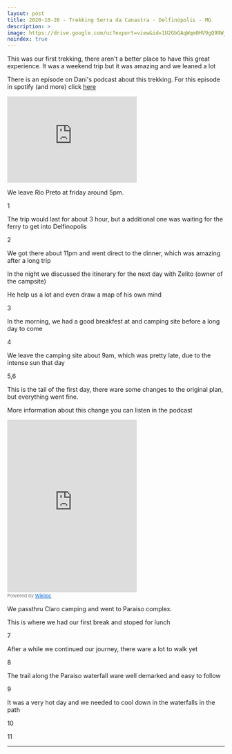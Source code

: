 ```yaml
---
layout: post
title: 2020-10-26 - Trekking Serra da Canastra - Delfinópolis - MG
description: >
image: https://drive.google.com/uc?export=view&id=1U2GbGAqWqm0HV9gQ99Wj8jbReSQqlvTN
noindex: true
---
```


This was our first trekking, there aren't a better place to have this great experience.
It was a weekend trip but it was amazing and we leaned a lot

There is an episode on Dani's podcast about this trekking. For this episode in spotify (and more) click [here](https://open.spotify.com/episode/4GxJO8QaukzJlwiwVk47LQ?si=R2Hz7MwyS8yFbOLzpGwmLg)

<iframe src="https://anchor.fm/porondeoventosoprar/embed/episodes/08---CANASTRA-01--por-Dani-e-Rafa---nosso-primeiro-trekking--de-fato-eo1vn0/a-a1t22rl" height="200px" class="is-fullwidth" frameborder="0" scrolling="no"></iframe>

We leave Rio Preto at friday around 5pm. 

1

The trip would last for about 3 hour, but a additional one was waiting for the ferry to get into Delfinopolis

2

We got there about 11pm and went direct to the dinner, which was amazing after a long trip

In the night we discussed the itinerary for the next day with Zelito (owner of the campsite)

He help us a lot and even draw a map of his own mind

3

In the morning, we had a good breakfest at and camping site before a long day to come

4

We leave the camping site about 9am, which was pretty late, due to the intense sun that day

5,6

This is the tail of the first day, there ware some changes to the original plan, but everything went fine.

More information about this change you can listen in the podcast 

<iframe frameBorder="0" scrolling="no" src="https://www.wikiloc.com/wikiloc/spatialArtifacts.do?event=view&id=57503117&measures=off&title=on&near=off&images=off&maptype=H" class="is-fullwidth" height="400"></iframe><div style="color:#777;font-size:11px;line-height:16px;">Powered by <a style="color:#06d;font-size:11px;line-height:16px;" target="_blank" href="https://www.wikiloc.com">Wikiloc</a></div>


We passthru Claro camping and went to Paraiso complex.

This is where we had our first break and stoped for lunch

7

After a while we continued our journey, there ware a lot to walk yet

8

The trail along the Paraiso waterfall ware well demarked and easy to follow

9

It was a very hot day and we needed to cool down in the waterfalls in the path

10

11





* * * 

